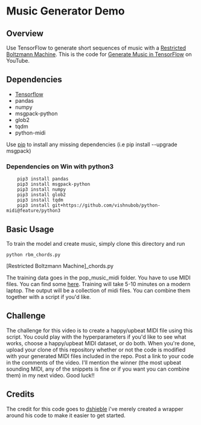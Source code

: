 # Music Generator Demo

## Overview
Use TensorFlow to generate short sequences of music with a [Restricted Boltzmann Machine](http://deeplearning4j.org/restrictedboltzmannmachine.html). 
This is the code for [Generate Music in TensorFlow](https://youtu.be/ZE7qWXX05T0) on YouTube. 

## Dependencies

  * [Tensorflow](https://www.tensorflow.org/versions/r0.10/get_started/os_setup.html)
  * pandas
  * numpy
  * msgpack-python
  * glob2
  * tqdm 
  * python-midi
  
Use [pip](https://pypi.python.org/pypi/pip) to install any missing dependencies (i.e pip install --upgrade msgpack) 

### Dependencies on Win with python3
```
    pip3 install pandas
    pip3 install msgpack-python
    pip3 install numpy
    pip3 install glob2
    pip3 install tqdm
    pip3 install git+https://github.com/vishnubob/python-midi@feature/python3
```

## Basic Usage
To train the model and create music, simply clone this directory and run
```
python rbm_chords.py
```
[Restricted Boltzmann Machine]_chords.py

The training data goes in the pop_music_midi folder. You have to use MIDI files. You can find some [here](http://www.midiworld.com/files/). Training will take 5-10 minutes on a modern laptop. The output will be a collection of midi files. You can combine them together with a script if you'd like. 

## Challenge

The challenge for this video is to create a happy/upbeat MIDI file using this script. You could play with the hyperparameters if you'd like to see what works, choose a happy/upbeat MIDI dataset, or do both. When you're done, upload your clone of this repository whether or not the code is modified with your generated MIDI files included in the repo. Post a link to your code in the comments of the video. I'll mention the winner (the most upbeat sounding MIDI, any of the snippets is fine or if you want you can combine them) in my next video. Good luck!!

## Credits

The credit for this code goes to [dshieble](https://github.com/dshieble) i've merely created a wrapper around his code to make it easier to get started. 
